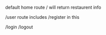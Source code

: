 default home route / will return restaurent info

/user route includes
/register in this

/login
/logout